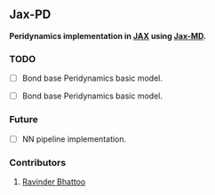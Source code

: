 ## Jax-PD

**Peridynamics implementation in [JAX](https://github.com/google/jax) using [Jax-MD](https://github.com/google/jax-md).**

### TODO
- [ ] Bond base Peridynamics basic model.
- [ ] Bond base Peridynamics basic model.


### Future
- [ ] NN pipeline implementation.


### Contributors
1. [Ravinder Bhattoo](web.iitd.ac.in/~cez177518/)
